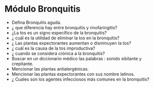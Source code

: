 # Módulo Bronquitis
- Defina Bronquitis aguda.
- ¿ que diferencia hay entre bronquitis y rinofaringitis?
- ¿La tos es un signo específico de la bronquitis?
- ¿ cuál es la utilidad de eliminar la tos en la bronquitis?
- ¿ Las plantas expectorantes aumentan o disminuyen la tos?
- ¿ cuál es la causa de la tos improductiva?
- ¿ cuando se considera crónica a la bronquitis?
- Buscar en un diccionario médico las palabras : sonido sibilante y crepitante.
- Mencionar las plantas antialergénicas.
- Mencionar las plantas expectorantes con sus nombre latinos.
- ¿ Cuales son los agentes infecciosos más comunes en la bronquitis?